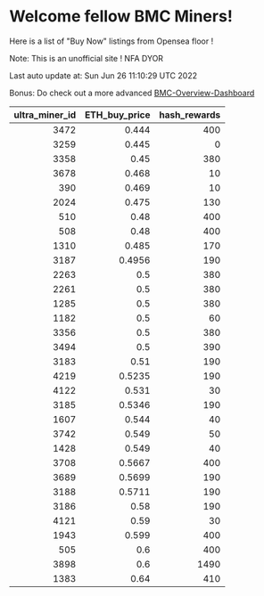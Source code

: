# Welcome fellow BMC Miners!
Here is a list of "Buy Now" listings from Opensea floor !

Note: This is an unofficial site ! NFA DYOR

Last auto update at: Sun Jun 26 11:10:29 UTC 2022

Bonus: Do check out a more advanced [BMC-Overview-Dashboard](https://dune.com/defifunk/BMC-Overview-Dashboard)


|   ultra_miner_id |   ETH_buy_price |   hash_rewards |
|-----------------:|----------------:|---------------:|
|             3472 |          0.444  |            400 |
|             3259 |          0.445  |              0 |
|             3358 |          0.45   |            380 |
|             3678 |          0.468  |             10 |
|              390 |          0.469  |             10 |
|             2024 |          0.475  |            130 |
|              510 |          0.48   |            400 |
|              508 |          0.48   |            400 |
|             1310 |          0.485  |            170 |
|             3187 |          0.4956 |            190 |
|             2263 |          0.5    |            380 |
|             2261 |          0.5    |            380 |
|             1285 |          0.5    |            380 |
|             1182 |          0.5    |             60 |
|             3356 |          0.5    |            380 |
|             3494 |          0.5    |            390 |
|             3183 |          0.51   |            190 |
|             4219 |          0.5235 |            190 |
|             4122 |          0.531  |             30 |
|             3185 |          0.5346 |            190 |
|             1607 |          0.544  |             40 |
|             3742 |          0.549  |             50 |
|             1428 |          0.549  |             40 |
|             3708 |          0.5667 |            400 |
|             3689 |          0.5699 |            190 |
|             3188 |          0.5711 |            190 |
|             3186 |          0.58   |            190 |
|             4121 |          0.59   |             30 |
|             1943 |          0.599  |            400 |
|              505 |          0.6    |            400 |
|             3898 |          0.6    |           1490 |
|             1383 |          0.64   |            410 |